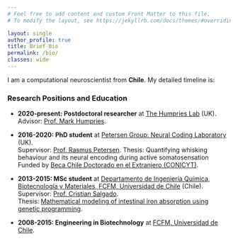```yaml
---
# Feel free to add content and custom Front Matter to this file.
# To modify the layout, see https://jekyllrb.com/docs/themes/#overriding-theme-defaults

layout: single
author_profile: true
title: Brief Bio
permalink: /bio/
classes: wide
---
```


I am a computational neuroscientist from **Chile**. My detailed timeline is:

### Research Positions and Education

* **2020-present: Postdoctoral researcher** at [The Humpries Lab](https://www.humphries-lab.org/) (UK).<br>
    Advisor: [Prof. Mark Humpries](https://www.nottingham.ac.uk/psychology/people/mark.humphries).
* **2016-2020: PhD student** at [Petersen Group: Neural Coding Laboratory](http://www.petersenlab.manchester.ac.uk/labmembers/#.YCMAtmj7Q2y) (UK).<br>
    Supervisor: [Prof. Rasmus Petersen](https://www.research.manchester.ac.uk/portal/r.petersen.html).
    Thesis: Quantifying whisking behaviour and its neural encoding during active somatosensation <br>
    Funded by [Beca Chile Doctorado en el Extranjero (CONICYT)](https://www.conicyt.cl/becasconicyt/2016/01/13/becas-doctorado-en-el-extranjero-bch-2016/). <br>
* **2013-2015: MSc student** at [Departamento de Ingeniería Química, Biotecnología y Materiales, FCFM, Universidad de Chile](http://diqbm.uchile.cl/) (Chile).<br>
    Supervisor: [Prof. Cristian Salgado](http://pmdclab.diqbt.uchile.cl/).<br>
    Thesis: [Mathematical modeling of intestinal iron absorption using genetic programming](http://repositorio.uchile.cl/handle/2250/166978).<br>
   
* **2008-2015: Engineering in Biotechnology** at [FCFM, Universidad de Chile](http://ingenieria.uchile.cl/english).
